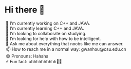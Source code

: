 <div>
<h1>Hi there 👋</h1>
                </div>
                &nbsp;🔭 I’m currently working on C++ and JAVA.<br>
                &nbsp;🌱 I’m currently learning C++ and JAVA.<br>
                &nbsp;👯 I’m looking to collaborate on studying.<br>
                &nbsp;🤔 I’m looking for help with how to be intelligent.<br>
                &nbsp;💬 Ask me about everything that noobs like me can answer.<br>
                &nbsp;📫 How to reach me in a normal way: gwanhou@csu.edu.cn<br>
                &nbsp;😄 Pronouns: Hahaha<br>
                &nbsp;⚡ Fun fact: ohhhhhhhhhh🤷‍♂️<br><br>
                <div style="text-align: center>
